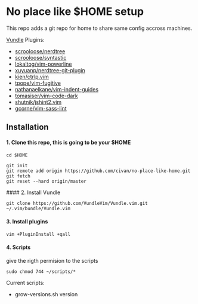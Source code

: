 # No place like $HOME setup

This repo adds a git repo for home to share same config accross machines.

[Vundle](https://github.com/VundleVim/Vundle.vim) Plugins:

* [scrooloose/nerdtree](https://github.com/scrooloose/nerdtree)
* [scrooloose/syntastic](https://github.com/vim-syntastic/syntastic)
* [lokaltog/vim-powerline](https://github.com/Lokaltog/vim-powerline)
* [xuyuanp/nerdtree-git-plugin](https://github.com/Xuyuanp/nerdtree-git-plugin)
* [kien/ctrlp.vim](https://github.com/kien/ctrlp.vim)
* [tpope/vim-fugitive](https://github.com/tpope/vim-fugitive)
* [nathanaelkane/vim-indent-guides](https://github.com/nathanaelkane/vim-indent-guides)
* [tomasiser/vim-code-dark](https://github.com/tomasiser/vim-code-dark)
* [shutnik/jshint2.vim](https://github.com/Shutnik/jshint2.vim)
* [gcorne/vim-sass-lint](https://github.com/gcorne/vim-sass-lint)


## Installation

#### 1. Clone this repo, this is going to be your $HOME
```
cd $HOME
```

```
git init
git remote add origin https://github.com/civan/no-place-like-home.git
git fetch
git reset --hard origin/master
```
#### 2. Install Vundle

```
git clone https://github.com/VundleVim/Vundle.vim.git ~/.vim/bundle/Vundle.vim
```

#### 3. Install plugins

```
vim +PluginInstall +qall
```

#### 4. Scripts

give the rigth permision to the scripts

```
sudo chmod 744 ~/scripts/*
```

Current scripts:
 * grow-versions.sh version

